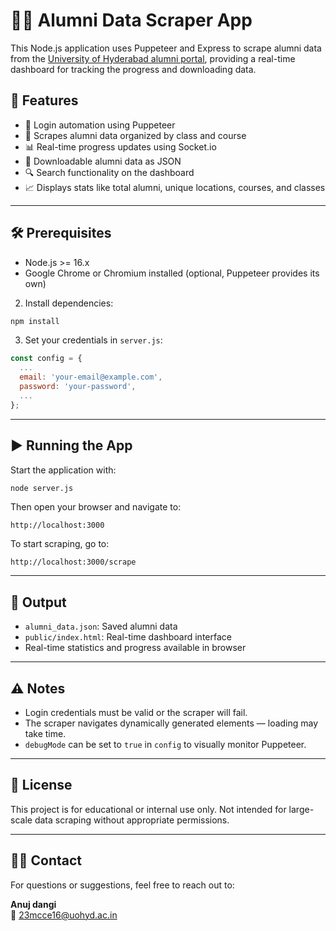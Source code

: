 
# 🧑‍🎓 Alumni Data Scraper App

This Node.js application uses Puppeteer and Express to scrape alumni data from the [University of Hyderabad alumni portal](https://alumni.uohyd.ac.in/members), providing a real-time dashboard for tracking the progress and downloading data.

## 🚀 Features

- 🔐 Login automation using Puppeteer
- 🧽 Scrapes alumni data organized by class and course
- 📊 Real-time progress updates using Socket.io
- 📁 Downloadable alumni data as JSON
- 🔍 Search functionality on the dashboard
- 📈 Displays stats like total alumni, unique locations, courses, and classes

---

## 🛠️ Prerequisites

- Node.js >= 16.x
- Google Chrome or Chromium installed (optional, Puppeteer provides its own)


2. Install dependencies:

```bash
npm install
```

3. Set your credentials in `server.js`:

```javascript
const config = {
  ...
  email: 'your-email@example.com',
  password: 'your-password',
  ...
};
```

---

## ▶️ Running the App

Start the application with:

```bash
node server.js
```

Then open your browser and navigate to:

```
http://localhost:3000
```

To start scraping, go to:

```
http://localhost:3000/scrape
```

---

## 📂 Output

- `alumni_data.json`: Saved alumni data
- `public/index.html`: Real-time dashboard interface
- Real-time statistics and progress available in browser

---

## ⚠️ Notes

- Login credentials must be valid or the scraper will fail.
- The scraper navigates dynamically generated elements — loading may take time.
- `debugMode` can be set to `true` in `config` to visually monitor Puppeteer.

---

## 📄 License

This project is for educational or internal use only. Not intended for large-scale data scraping without appropriate permissions.

---

## 🙋‍♂️ Contact

For questions or suggestions, feel free to reach out to:

**Anuj dangi**  
📧 [23mcce16@uohyd.ac.in](mailto:23mcce16@uohyd.ac.in)
